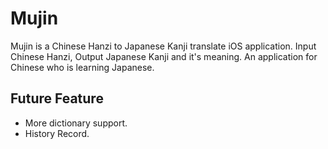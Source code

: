 Mujin
=========

Mujin is a Chinese Hanzi to Japanese Kanji translate iOS application. Input Chinese Hanzi, Output Japanese Kanji and it's meaning. 
An application for Chinese who is learning Japanese. 

Future Feature
-----------
* More dictionary support.
* History Record.